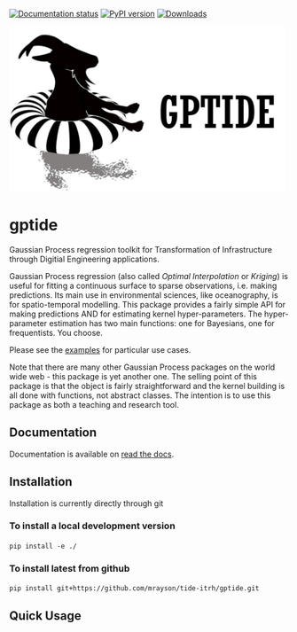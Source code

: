[![Documentation status](https://readthedocs.org/projects/gptide/badge/?version=latest)](https://gptide.readthedocs.io/en/latest/?badge=latest)
[![PyPI version](https://badge.fury.io/py/gptide.svg)](https://badge.fury.io/py/gptide)
[![Downloads](https://pepy.tech/badge/gptide)](https://pepy.tech/project/gptide)

<img width="500" height="300" title="logo" alt="Alt text" src="/docs/_static/goatgptide.jpg">


# gptide

Gaussian Process regression toolkit for Transformation of Infrastructure through Digitial Engineering applications.

Gaussian Process regression (also called *Optimal Interpolation* or *Kriging*) is useful for fitting a continuous surface to sparse observations, i.e. making predictions. Its main use in environmental sciences, like oceanography, is for spatio-temporal modelling. This package provides a fairly simple API for making predictions AND for estimating kernel hyper-parameters. The hyper-parameter estimation has two main functions: one for Bayesians, one for frequentists. You choose.

Please see the [examples](https://gptide.readthedocs.io/en/latest/examples.html) for particular use cases.

Note that there are many other Gaussian Process packages on the world wide web - this package is yet another one. The selling point of this package is that the object is fairly straightforward and the kernel building is all done with functions, not abstract classes. The intention is to use this package as both a teaching and research tool.

## Documentation

Documentation is available on  [read the docs](https://gptide.readthedocs.io/en/latest/).

## Installation

Installation is currently directly through git

### To install a local development version

`pip install -e ./`

### To install latest from github

`pip install git+https://github.com/mrayson/tide-itrh/gptide.git`

## Quick Usage





